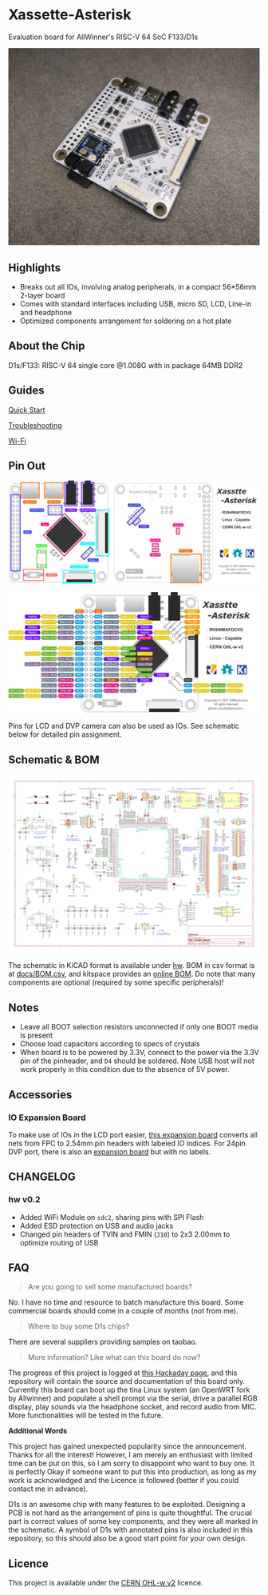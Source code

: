 # Xassette-Asterisk
Evaluation board for AllWinner's RISC-V 64 SoC F133/D1s

![front](img/front.jpg)

## Highlights
* Breaks out all IOs, involving analog peripherals, in a compact 56*56mm 2-layer board
* Comes with standard interfaces including USB, micro SD, LCD, Line-in and headphone
* Optimized components arrangement for soldering on a hot plate

## About the Chip
D1s/F133: RISC-V 64 single core @1.008G with in package 64MB DDR2

## Guides
[Quick Start](docs/quickStart.md)

[Troubleshooting](docs/troubleshooting.md)

[Wi-Fi](docs/WiFi.md)

## Pin Out
![resources](img/resources.jpg)

![pinout](img/pinc.jpg)

Pins for LCD and DVP camera can also be used as IOs. See schematic below for detailed pin assignment.

## Schematic & BOM
![schematic](img/schematic.png)

The schematic in KiCAD format is available under [hw](hw/). BOM in csv format is at [docs/BOM.csv](docs/BOM.csv), and kitspace provides an [online BOM](https://kitspace.org/interactive_bom/?github.com/SdtElectronics/Xassette-Asterisk). Do note that many components are optional (required by some specific peripherals)!

## Notes
* Leave all BOOT selection resistors unconnected if only one BOOT media is present
* Choose load capacitors according to specs of crystals
* When board is to be powered by 3.3V, connect to the power via the 3.3V pin of the pinheader, and `D4` should be soldered. Note USB host will not work properly in this condition due to the absence of 5V power.

## Accessories
### IO Expansion Board
To make use of IOs in the LCD port easier, [this expansion board](hw/auxiliary/Brk40p) converts all nets from FPC to 2.54mm pin headers with labeled IO indices. For 24pin DVP port, there is also an [expansion board](https://github.com/SdtElectronics/Biscuits/tree/master/24P_FPC_FFC_Breakout) but with no labels.

## CHANGELOG
### hw v0.2 
* Added WiFi Module on `sdc2`, sharing pins with SPI Flash
* Added ESD protection on USB and audio jacks
* Changed pin headers of TVIN and FMIN (`J10`) to 2x3 2.00mm to optimize routing of USB

## FAQ
> Are you going to sell some manufactured boards?

No. I have no time and resource to batch manufacture this board. Some commercial boards should come in a couple of months (not from me).

> Where to buy some D1s chips?

There are several suppliers providing samples on taobao.

> More information? Like what can this board do now?

The progress of this project is logged at [this Hackaday page](https://hackaday.io/project/182389-the-cheapest-risc-v-64-computer-by-now), and this repository will contain the source and documentation of this board only. Currently this board can boot up the tina Linux system (an OpenWRT fork by Allwinner) and populate a shell prompt via the serial, drive a parallel RGB display, play sounds via the headphone socket, and record audio from MIC. More functionalities will be tested in the future.

**Additional Words**

This project has gained unexpected popularity since the announcement. Thanks for all the interest! However, I am merely an enthusiast with limited time can be put on this, so I am sorry to disappoint who want to buy one. It is perfectly Okay if someone want to put this into production, as long as my work is acknowledged and the Licence is followed (better if you could contact me in advance). 

D1s is an awesome chip with many features to be exploited. Designing a PCB is not hard as the arrangement of pins is quite thoughtful. The crucial part is correct values of some key components, and they were all marked in the schematic. A symbol of D1s with annotated pins is also included in this repository, so this should also be a good start point for your own design.


## Licence
This project is available under the [CERN OHL-w v2](https://ohwr.org/project/cernohl/wikis/Documents/CERN-OHL-version-2) licence. 